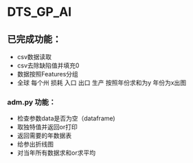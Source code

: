 # DTS_GP_AI
## 已完成功能：
- csv数据读取
- csv去除缺陷值并填充0
- 数据按照Features分组
- 全球 每个州 损耗 入口 出口 生产 按照年份求和为y 年份为x出图
### adm.py 功能：
- 检查参数data是否为空（dataframe)
- 取独特值并返回or打印
- 返回需要的年数据表
- 给参出折线图
- 对当年所有数据求和or求平均

